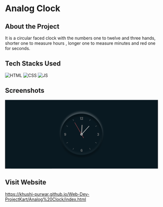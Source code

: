 # Analog Clock

## About the Project

It is a circular faced clock with the numbers one to twelve and three hands, shorter one to measure hours , longer one to measure minutes and red one for seconds.

## Tech Stacks Used

![HTML](https://img.shields.io/badge/html5%20-%23E34F26.svg?&style=for-the-badge&logo=html5&logoColor=white)
![CSS](https://img.shields.io/badge/css3%20-%231572B6.svg?&style=for-the-badge&logo=css3&logoColor=white)
![JS](https://img.shields.io/badge/javascript%20-%23323330.svg?&style=for-the-badge&logo=javascript&logoColor=%23F7DF1E)


## Screenshots
<img src="./Assets/media/ss1.png" />

## Visit Website
https://khushi-purwar.github.io/Web-Dev-ProjectKart/Analog%20Clock/index.html
